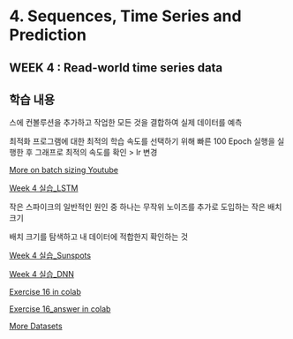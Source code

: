 # 4. Sequences, Time Series and Prediction

## WEEK 4 : Read-world time series data

## 학습 내용
스에 컨볼루션을 추가하고 작업한 모든 것을 결합하여 실제 데이터를 예측<br>


최적화 프로그램에 대한 최적의 학습 속도를 선택하기 위해 빠른 100 Epoch 실행을 실행한 후 그래프로 최적의 속도를 확인 \> lr 변경<br>


[More on batch sizing Youtube](https://www.youtube.com/watch?v=4qJaSmvhxi8)<br>



[Week 4 실습_LSTM](https://colab.research.google.com/github/lmoroney/dlaicourse/blob/master/TensorFlow%20In%20Practice/Course%204%20-%20S%2BP/S%2BP%20Week%204%20Lesson%201.ipynb)<br>


작은 스파이크의 일반적인 원인 중 하나는 무작위 노이즈를 추가로 도입하는 작은 배치 크기<br>

배치 크기를 탐색하고 내 데이터에 적합한지 확인하는 것<br>



[Week 4 실습_Sunspots](https://colab.research.google.com/github/lmoroney/dlaicourse/blob/master/TensorFlow%20In%20Practice/Course%204%20-%20S%2BP/S%2BP%20Week%204%20Lesson%205.ipynb)<br>




[Week 4 실습_DNN](https://colab.research.google.com/github/lmoroney/dlaicourse/blob/master/TensorFlow%20In%20Practice/Course%204%20-%20S%2BP/S%2BP%20Week%204%20Lesson%203.ipynb)<br>




[Exercise 16 in colab](https://colab.research.google.com/github/lmoroney/dlaicourse/blob/master/TensorFlow%20In%20Practice/Course%204%20-%20S%2BP/S%2BP%20Week%204%20Exercise%20Question.ipynb)<br>

[Exercise 16_answer in colab](https://colab.research.google.com/github/lmoroney/dlaicourse/blob/master/TensorFlow%20In%20Practice/Course%204%20-%20S%2BP/S%2BP%20Week%204%20Exercise%20Answer.ipynb)<br>

[More Datasets](https://github.com/jbrownlee/Datasets)<br>
